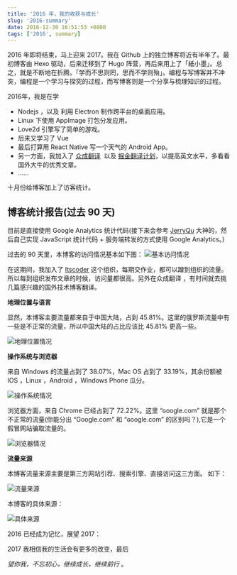 ```yaml
---
title: '2016 年，我的收获与成长'
slug: '2016-summary'
date: 2016-12-30 16:51:53 +0800
tags: ['2016', summary]
---
```


2016 年即将结束，马上迎来 2017。我在 Github 上的独立博客将近有半年了。最初博客由 Hexo 驱动，后来迁移到了 Hugo 阵营，再后来用上了「紙小墨」。总之，就是不断地在折腾。「学而不思则罔，思而不学则殆」。编程与写博客并不冲突，编程是一个学习与探究的过程，而写博客则是一个分享与梳理知识的过程。

<!-- more -->

2016年，我是在学 

- Nodejs ，以及 利用 Electron 制作跨平台的桌面应用。
- Linux 下使用 AppImage 打包分发应用。
- Love2d 引擎写了简单的游戏。
- 后来又学习了 Vue 
- 最后打算用 React Native 写一个天气的 Android App。
- 另一方面，我加入了 [众成翻译](http://zcfy.cc)  以及 [掘金翻译计划](https://github.com/xitu/gold-miner)，以提高英文水平，多看看国外大牛的优秀文章。
- ......



十月份给博客加上了访客统计。

## 博客统计报告(过去 90 天)

目前是直接使用  Google Analytics 统计代码(接下来会参考 [JerryQu](https://imququ.com) 大神的，然后自己实现 JavaScript 统计代码 + 服务端转发的方式使用 Google Analytics。)

过去的 90 天里，本博客的访问情况基本如下图： 
![基本访问情况](https://raw.githubusercontent.com/vitzy/imue/master/imgs/2016-90-days-summary.png)  

在这期间，我加入了 [Itscoder](https://www.itscoder.com) 这个组织，每期交作业，都可以蹭到组织的流量。所以每到组织发布文章的时候，访问量都很高。另外在众成翻译 ，有时间就去挑几篇感兴趣的国外技术博客翻译。

**地理位置与语言**

显然，本博客主要流量都来自于中国大陆，占到 45.81%。这里的俄罗斯流量中有一些是不正常的流量，所以中国大陆的占比应该比 45.81% 更高一些。

![地理位置情况](https://raw.githubusercontent.com/vitzy/imue/master/imgs/2016-90-days-summary-geography.png) 



**操作系统与浏览器**

来自 Windows 的流量占到了 38.07%，Mac OS 占到了 33.19%，其余份额被 IOS ，Linux ，Android ，Windows Phone 瓜分。

![操作系统情况](https://raw.githubusercontent.com/vitzy/imue/master/imgs/2016-90-days-summary-os.png)  

浏览器方面，来自 Chrome 已经占到了 72.22%。这里 “ɢoogle.com” 就是那个不正常的流量(你能分出 “Google.com” 和 “ɢoogle.com” 的区别吗？),它是一个假冒网站骗取流量的。

![浏览器情况](https://raw.githubusercontent.com/vitzy/imue/master/imgs/2016-90-days-summary-brower.png)

**流量来源**

本博客流量来源主要是第三方网站引荐、搜索引擎、直接访问这三方面。 如下：

![流量来源](https://raw.githubusercontent.com/vitzy/imue/master/imgs/2016-90-days-summary-channel.png)  



本博客的具体来源：


![具体来源](https://raw.githubusercontent.com/vitzy/imue/master/imgs/2016-90-days-summary-source.png)  



2016 已经成为记忆，展望 2017：

2017 我相信我的生活会有更多的改变，最后

_望你我，不忘初心，继续成长，继续前行_ 。
